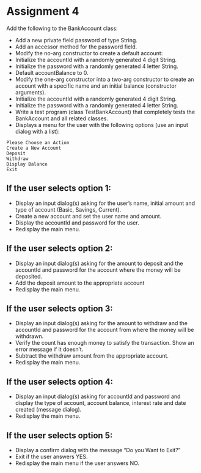 # Assignment 4

Add the following to the BankAccount class:

* Add a new private field password of type String. 
* Add an accessor method for the password field.
* Modify the no-arg constructor to create a default account:
* Initialize the accountId with a randomly generated 4 digit String.
* Initialize the password with a randomly generated 4 letter String.
* Default accountBalance to 0.
* Modify the one-arg constructor into a two-arg constructor to create an account with a specific name and an initial balance \(constructor arguments\). 
* Initialize the accountId with a randomly generated 4 digit String.
* Initialize the password with a randomly generated 4 letter String.
* Write a test program \(class TestBankAccount\) that completely tests the BankAccount and all related classes.
* Displays a menu for the user with the following options \(use an input dialog with a list\):

```text
Please Choose an Action
Create a New Account
Deposit
Withdraw
Display Balance
Exit
```

## If the user selects option 1:

* Display an input dialog\(s\) asking for the user’s name, initial amount and type of account \(Basic, Savings, Current\). 
* Create a new account and set the user name and amount.
* Display the accountId and password for the user.
* Redisplay the main menu.

## If the user selects option 2:

* Display an input dialog\(s\) asking for the amount to deposit and the accountId and password for the account where the money will be deposited. 
* Add the deposit amount to the appropriate account
* Redisplay the main menu.

## If the user selects option 3:

* Display an input dialog\(s\) asking for the amount to withdraw and the accountId and password for the account from where the money will be withdrawn. 
* Verify the count has enough money to satisfy the transaction. Show an error message if it doesn’t.
* Subtract the withdraw amount from the appropriate account.
* Redisplay the main menu.

## If the user selects option 4:

* Display an input dialog\(s\) asking for accountId and password and display the type of account, account balance, interest rate and date created \(message dialog\).
* Redisplay the main menu.

## If the user selects option 5:

* Display a confirm dialog with the message “Do you Want to Exit?”
* Exit if the user answers YES.
* Redisplay the main menu if the user answers NO.

